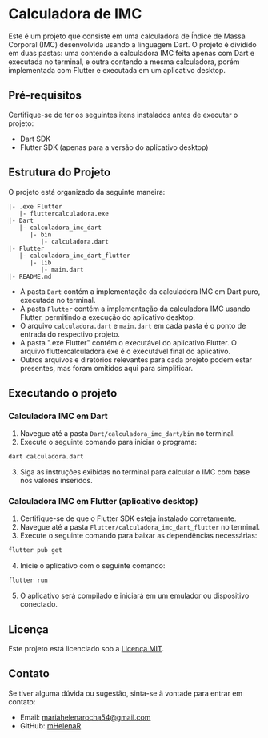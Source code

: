# Calculadora de IMC

Este é um projeto que consiste em uma calculadora de Índice de Massa Corporal (IMC) desenvolvida usando a linguagem Dart. O projeto é dividido em duas pastas: uma contendo a calculadora IMC feita apenas com Dart e executada no terminal, e outra contendo a mesma calculadora, porém implementada com Flutter e executada em um aplicativo desktop.

## Pré-requisitos

Certifique-se de ter os seguintes itens instalados antes de executar o projeto:

- Dart SDK
- Flutter SDK (apenas para a versão do aplicativo desktop)

## Estrutura do Projeto

O projeto está organizado da seguinte maneira:

```
|- .exe Flutter
   |- fluttercalculadora.exe
|- Dart
   |- calculadora_imc_dart
      |- bin
         |- calculadora.dart
|- Flutter
   |- calculadora_imc_dart_flutter
      |- lib
         |- main.dart
|- README.md
```

- A pasta `Dart` contém a implementação da calculadora IMC em Dart puro, executada no terminal.
- A pasta `Flutter` contém a implementação da calculadora IMC usando Flutter, permitindo a execução do aplicativo desktop.
- O arquivo `calculadora.dart` e `main.dart` em cada pasta é o ponto de entrada do respectivo projeto.
- A pasta ".exe Flutter" contém o executável do aplicativo Flutter. O arquivo fluttercalculadora.exe é o executável final do aplicativo.
- Outros arquivos e diretórios relevantes para cada projeto podem estar presentes, mas foram omitidos aqui para simplificar.

## Executando o projeto

### Calculadora IMC em Dart

1. Navegue até a pasta `Dart/calculadora_imc_dart/bin` no terminal.
2. Execute o seguinte comando para iniciar o programa:

```bash
dart calculadora.dart
```

3. Siga as instruções exibidas no terminal para calcular o IMC com base nos valores inseridos.

### Calculadora IMC em Flutter (aplicativo desktop)

1. Certifique-se de que o Flutter SDK esteja instalado corretamente.
2. Navegue até a pasta `Flutter/calculadora_imc_dart_flutter` no terminal.
3. Execute o seguinte comando para baixar as dependências necessárias:

```bash
flutter pub get
```

4. Inicie o aplicativo com o seguinte comando:

```bash
flutter run
```

5. O aplicativo será compilado e iniciará em um emulador ou dispositivo conectado.

## Licença

Este projeto está licenciado sob a [Licença MIT](https://github.com/mHelenaR/Calculadora-IMC-Dart-Flutter/blob/main/LICENSE).

## Contato

Se tiver alguma dúvida ou sugestão, sinta-se à vontade para entrar em contato:

- Email: mariahelenarocha54@gmail.com
- GitHub: [mHelenaR](https://github.com/mHelenaR)
